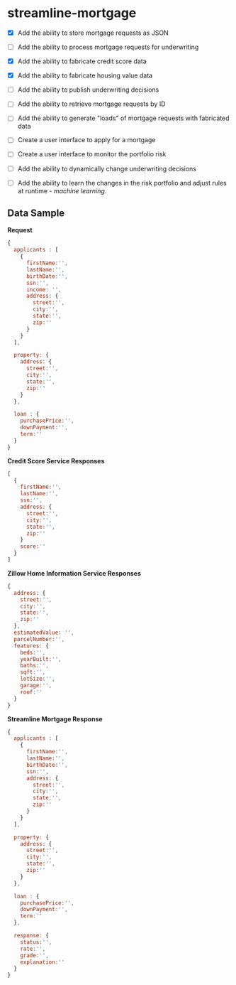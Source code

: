 # streamline-mortgage

- [x] Add the ability to store mortgage requests as JSON
- [ ] Add the ability to process mortgage requests for underwriting
- [x] Add the ability to fabricate credit score data
- [x] Add the ability to fabricate housing value data
- [ ] Add the ability to publish underwriting decisions
- [ ] Add the ability to retrieve mortgage requests by ID
- [ ] Add the ability to generate "loads" of mortgage requests with fabricated data
- [ ] Create a user interface to apply for a mortgage
- [ ] Create a user interface to monitor the portfolio risk
- [ ] Add the ability to dynamically change underwriting decisions
- [ ] Add the ability to learn the changes in the risk portfolio and adjust rules at runtime - _machine learning_.


## Data Sample

__Request__

```javascript
{
  applicants : [
    {
      firstName:'',
      lastName:'',
      birthDate:'',
      ssn:'',
      income: '',
      address: {
        street:'',
        city:'',
        state:'',
        zip:''
      }
    }
  ],

  property: {
    address: {
      street:'',
      city:'',
      state:'',
      zip:''
    }
  },

  loan : {
    purchasePrice:'',
    downPayment:'',
    term:''
  }
}
```

__Credit Score Service Responses__

```javascript
[
  {
    firstName:'',
    lastName:'',
    ssn:'',
    address: {
      street:'',
      city:'',
      state:'',
      zip:''
    }
    score:''
  }
]
```

__Zillow Home Information Service Responses__

```javascript
{
  address: {
    street:'',
    city:'',
    state:'',
    zip:''
  },
  estimatedValue: '',
  parcelNumber:'',
  features: {
    beds:'',
    yearBuilt:'',
    baths:'',
    sqft:'',
    lotSize:'',
    garage:'',
    roof:''
  }
}
```


__Streamline Mortgage Response__
```javascript
{
  applicants : [
    {
      firstName:'',
      lastName:'',
      birthDate:'',
      ssn:'',
      address: {
        street:'',
        city:'',
        state:'',
        zip:''
      }
    }
  ],

  property: {
    address: {
      street:'',
      city:'',
      state:'',
      zip:''
    }
  },

  loan : {
    purchasePrice:'',
    downPayment:'',
    term:''
  },

  response: {
    status:'',
    rate:'',
    grade:'',
    explanation:''
  }
}
```
